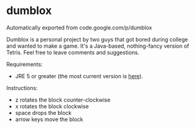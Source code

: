 # dumblox
Automatically exported from code.google.com/p/dumblox

Dumblox is a personal project by two guys that got bored during college and wanted to make a game. It's a Java-based, nothing-fancy version of Tetris. Feel free to leave comments and suggestions.

Requirements:

* JRE 5 or greater (the most current version is [here](http://www.oracle.com/technetwork/java/javase/downloads/index.html)).

Instructions:

* z rotates the block counter-clockwise
* x rotates the block clockwise
* space drops the block
* arrow keys move the block
